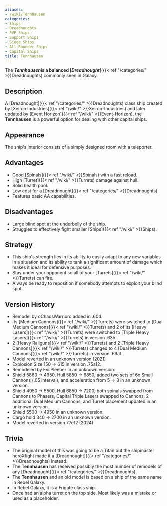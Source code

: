 ```yaml
---
aliases:
- /wiki/Tennhausen
categories:
- Ships
- Dreadnoughts
- PVP Ships
- Support Ships
- Siege Ships
- All-Rounder Ships
- Capital Ships
title: Tennhausen
---
```


The **_Tennhausen_**is a balanced [**_Dreadnought_**]({{< ref "/categories/" >}}Dreadnoughts) commonly seen in Galaxy.  

## Description

A [Dreadnought]({{< ref "/categories/" >}}Dreadnoughts) class ship created by [Xeiron Industries]({{< ref "/wiki/" >}}Xeiron-Industries) and later updated by [Event Horizon]({{< ref "/wiki/" >}}Event-Horizon), the **Tennhausen** is a powerful option for dealing with other capital ships.

## Appearance

The ship's interior consists of a simply designed room with a teleporter.

## Advantages

- Good [Spinals]({{< ref "/wiki/" >}}Spinals) with a fast reload.
- High [Turret]({{< ref "/wiki/" >}}Turrets) damage against hull.
- Solid health pool.
- Low cost for a [Dreadnought]({{< ref "/categories/" >}}Dreadnoughts).
- Features basic AA capabilities.

## Disadvantages

- Large blind spot at the underbelly of the ship.
- Struggles to effectively fight smaller [Ships]({{< ref "/wiki/" >}}Ships).

## Strategy

- This ship's strength lies in its ability to easily adapt to any new variables in a situation and its ability to tank a significant amount of damage which makes it ideal for defensive purposes.
- Stay under your opponent so all of your [Turrets]({{< ref "/wiki/" >}}Turrets) can fire.
- Always be ready to reposition if somebody attempts to exploit your blind spot.

## Version History 

- Remodel by oChaosWarrioro added in .60d.
- Its [Medium Cannons]({{< ref "/wiki/" >}}Turrets) were switched to [Dual Medium Cannons]({{< ref "/wiki/" >}}Turrets) and 2 of its [Heavy Lasers]({{< ref "/wiki/" >}}Turrets) were switched to [Triple Heavy Lasers]({{< ref "/wiki/" >}}Turrets) in version .63h.
- 2 [Heavy Railguns]({{< ref "/wiki/" >}}Turrets) and 2 [Triple Heavy Cannons]({{< ref "/wiki/" >}}Turrets) changed to 4 [Dual Medium Cannons]({{< ref "/wiki/" >}}Turrets) in version .69a1.
- Model reverted in an unknown version (2021)
- Explosion Size 150 -> 615 in version .75a12.
- Remodeled by EvilPleeber in an unknown version.
- Shield 5860 -> 4950, Hull 5850 -> 6850, added two sets of 6x Small Cannons (.05 interval), and acceleration from 5 -> 8 in an unknown version.
- Shield 4950 -> 5500, Hull 6850 -> 7200, both spinals swapped from Cannons to Phasers, Capital Triple Lasers swapped to Cannons, 2 additional Dual Medium Cannons, and Turret placement updated in an unknown version.
- Shield 5500 -> 4950 in an unknown version.
- Cargo hold 340 -> 2700 in an unknown version.
- Model reverted in version.77e12 (2024)

## Trivia

- The original model of this was going to be a Titan but the shipmaster heroXfight made it a [Dreadnought]({{< ref "/categories/" >}}Dreadnoughts) instead.
- The **Tennhausen** has received possibly the most number of remodels of any [Dreadnought]({{< ref "/categories/" >}}Dreadnoughts).
- The **Tennhausen** and an old model is based on a ship of the same name in Rebel Galaxy.
- In Rebel Galaxy, it is a Frigate class ship.
- Once had an alpha turret on the top side. Most likely was a mistake or used as a placeholder.